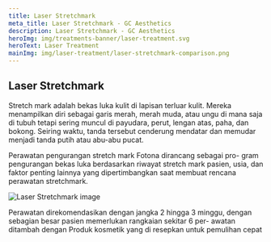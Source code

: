```yaml
---
title: Laser Stretchmark
meta_title: Laser Stretchmark - GC Aesthetics
description: Laser Stretchmark - GC Aesthetics
heroImg: img/treatments-banner/laser-treatment.svg
heroText: Laser Treatment
mainImg: img/laser-treatment/laser-stretchmark-comparison.png
---
```


<div class="container">
<div class="row mt-4">

## Laser Stretchmark

</div>
<div class="row mt-4">
<div class="col-12">

Stretch mark adalah bekas luka kulit di lapisan terluar kulit. Mereka
menampilkan diri sebagai garis merah, merah muda, atau ungu di mana
saja di tubuh tetapi sering muncul di payudara, perut, lengan atas,
paha, dan bokong. Seiring waktu, tanda tersebut cenderung mendatar
dan memudar menjadi tanda putih atau abu-abu pucat.

Perawatan pengurangan stretch mark Fotona dirancang sebagai pro-
gram pengurangan bekas luka berdasarkan riwayat stretch mark pasien,
usia, dan faktor penting lainnya yang dipertimbangkan saat membuat
rencana perawatan stretchmark.

</div>
<div class="col-12 mt-4 mt-md-0">

<div class="card border-0">
<div class="card-body p-4 p-lg-5 c-bg-icon" style="border-radius: 30px">
<div class="row">
<div class="col-12 col-lg-6">
<img :src="mainImg" class="w-100 h-100 shadow-sm object-fit-cover" alt="Laser Stretchmark image" />
</div>
<div class="col-12 col-lg-6 mt-3 mt-lg-0 d-flex align-items-center">

Perawatan direkomendasikan dengan jangka 2 hingga 3 minggu,
dengan sebagian besar pasien memerlukan rangkaian sekitar 6 per-
awatan ditambah dengan Produk kosmetik yang di resepkan untuk pemulihan cepat

</div>
</div>
</div>
</div>

</div>
</div>

</div>
